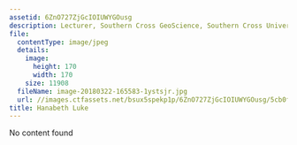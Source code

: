 ```yaml
---
assetid: 6ZnO727ZjGcIOIUWYGOusg
description: Lecturer, Southern Cross GeoScience, Southern Cross University
file:
  contentType: image/jpeg
  details:
    image:
      height: 170
      width: 170
    size: 11908
  fileName: image-20180322-165583-1ystsjr.jpg
  url: //images.ctfassets.net/bsux5spekp1p/6ZnO727ZjGcIOIUWYGOusg/5cb0f86df24ab3db5ec0e6e126838255/image-20180322-165583-1ystsjr.jpg
title: Hanabeth Luke
---
```

No content found
